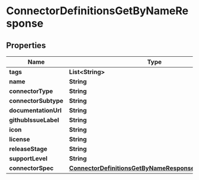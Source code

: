 

# ConnectorDefinitionsGetByNameResponse


## Properties

| Name | Type | Description | Notes |
|------------ | ------------- | ------------- | -------------|
|**tags** | **List&lt;String&gt;** |  |  [optional] |
|**name** | **String** |  |  [optional] |
|**connectorType** | **String** |  |  [optional] |
|**connectorSubtype** | **String** |  |  [optional] |
|**documentationUrl** | **String** |  |  [optional] |
|**githubIssueLabel** | **String** |  |  [optional] |
|**icon** | **String** |  |  [optional] |
|**license** | **String** |  |  [optional] |
|**releaseStage** | **String** |  |  [optional] |
|**supportLevel** | **String** |  |  [optional] |
|**connectorSpec** | [**ConnectorDefinitionsGetByNameResponseConnectorSpec**](ConnectorDefinitionsGetByNameResponseConnectorSpec.md) |  |  [optional] |



